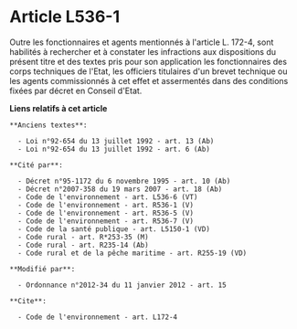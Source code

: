 # Article L536-1

Outre les fonctionnaires et agents mentionnés à l'article L. 172-4, sont habilités à rechercher et à constater les
infractions aux dispositions du présent titre et des textes pris pour son application les fonctionnaires des corps techniques
de l'Etat, les officiers titulaires d'un brevet technique ou les agents commissionnés à cet effet et assermentés dans des
conditions fixées par décret en Conseil d'Etat.

**Liens relatifs à cet article**

	**Anciens textes**:

	  - Loi n°92-654 du 13 juillet 1992 - art. 13 (Ab)
	  - Loi n°92-654 du 13 juillet 1992 - art. 6 (Ab)

	**Cité par**:

	  - Décret n°95-1172 du 6 novembre 1995 - art. 10 (Ab)
	  - Décret n°2007-358 du 19 mars 2007 - art. 18 (Ab)
	  - Code de l'environnement - art. L536-6 (VT)
	  - Code de l'environnement - art. R536-1 (V)
	  - Code de l'environnement - art. R536-5 (V)
	  - Code de l'environnement - art. R536-7 (V)
	  - Code de la santé publique - art. L5150-1 (VD)
	  - Code rural - art. R*253-35 (M)
	  - Code rural - art. R235-14 (Ab)
	  - Code rural et de la pêche maritime - art. R255-19 (VD)

	**Modifié par**:

	  - Ordonnance n°2012-34 du 11 janvier 2012 - art. 15

	**Cite**:

	  - Code de l'environnement - art. L172-4
